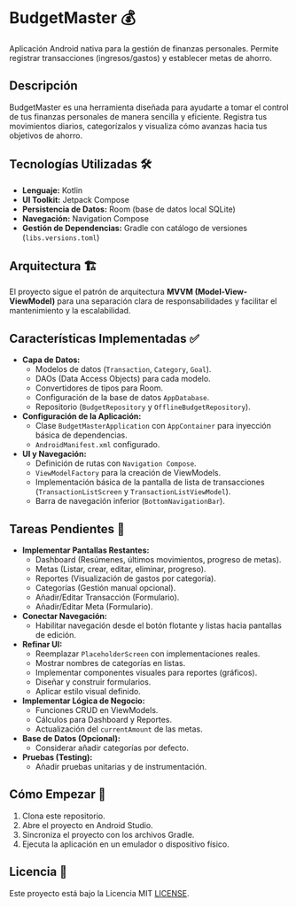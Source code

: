 # BudgetMaster 💰

Aplicación Android nativa para la gestión de finanzas personales. Permite registrar transacciones (ingresos/gastos) y establecer metas de ahorro.

## Descripción

BudgetMaster es una herramienta diseñada para ayudarte a tomar el control de tus finanzas personales de manera sencilla y eficiente. Registra tus movimientos diarios, categorízalos y visualiza cómo avanzas hacia tus objetivos de ahorro.

## Tecnologías Utilizadas 🛠️

*   **Lenguaje:** Kotlin
*   **UI Toolkit:** Jetpack Compose
*   **Persistencia de Datos:** Room (base de datos local SQLite)
*   **Navegación:** Navigation Compose
*   **Gestión de Dependencias:** Gradle con catálogo de versiones (`libs.versions.toml`)

## Arquitectura 🏗️

El proyecto sigue el patrón de arquitectura **MVVM (Model-View-ViewModel)** para una separación clara de responsabilidades y facilitar el mantenimiento y la escalabilidad.

## Características Implementadas ✅

*   **Capa de Datos:**
    *   Modelos de datos (`Transaction`, `Category`, `Goal`).
    *   DAOs (Data Access Objects) para cada modelo.
    *   Convertidores de tipos para Room.
    *   Configuración de la base de datos `AppDatabase`.
    *   Repositorio (`BudgetRepository` y `OfflineBudgetRepository`).
*   **Configuración de la Aplicación:**
    *   Clase `BudgetMasterApplication` con `AppContainer` para inyección básica de dependencias.
    *   `AndroidManifest.xml` configurado.
*   **UI y Navegación:**
    *   Definición de rutas con `Navigation Compose`.
    *   `ViewModelFactory` para la creación de ViewModels.
    *   Implementación básica de la pantalla de lista de transacciones (`TransactionListScreen` y `TransactionListViewModel`).
    *   Barra de navegación inferior (`BottomNavigationBar`).

## Tareas Pendientes 🚧

*   **Implementar Pantallas Restantes:**
    *   Dashboard (Resúmenes, últimos movimientos, progreso de metas).
    *   Metas (Listar, crear, editar, eliminar, progreso).
    *   Reportes (Visualización de gastos por categoría).
    *   Categorías (Gestión manual opcional).
    *   Añadir/Editar Transacción (Formulario).
    *   Añadir/Editar Meta (Formulario).
*   **Conectar Navegación:**
    *   Habilitar navegación desde el botón flotante y listas hacia pantallas de edición.
*   **Refinar UI:**
    *   Reemplazar `PlaceholderScreen` con implementaciones reales.
    *   Mostrar nombres de categorías en listas.
    *   Implementar componentes visuales para reportes (gráficos).
    *   Diseñar y construir formularios.
    *   Aplicar estilo visual definido.
*   **Implementar Lógica de Negocio:**
    *   Funciones CRUD en ViewModels.
    *   Cálculos para Dashboard y Reportes.
    *   Actualización del `currentAmount` de las metas.
*   **Base de Datos (Opcional):**
    *   Considerar añadir categorías por defecto.
*   **Pruebas (Testing):**
    *   Añadir pruebas unitarias y de instrumentación.

## Cómo Empezar 🚀

1.  Clona este repositorio.
2.  Abre el proyecto en Android Studio.
3.  Sincroniza el proyecto con los archivos Gradle.
4.  Ejecuta la aplicación en un emulador o dispositivo físico.

## Licencia 📄

Este proyecto está bajo la Licencia MIT [LICENSE](LICENSE).
